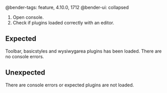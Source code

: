 @bender-tags: feature, 4.10.0, 1712
@bender-ui: collapsed

1. Open console.
2. Check if plugins loaded correctly with an editor.

## Expected

Toolbar, basicstyles and wysiwygarea plugins has been loaded. There are no console errors.

## Unexpected

There are console errors or expected plugins are not loaded.
